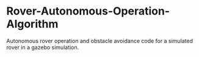 # Rover-Autonomous-Operation-Algorithm
Autonomous rover operation and obstacle avoidance code for a simulated rover in a gazebo simulation.
